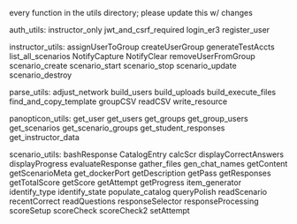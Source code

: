 
every function in the utils directory; please update this w/ changes

auth_utils:
    instructor_only
    jwt_and_csrf_required
    login_er3
    register_user

instructor_utils:
    assignUserToGroup
    createUserGroup
    generateTestAccts
    list_all_scenarios
    NotifyCapture
    NotifyClear
    removeUserFromGroup
    scenario_create
    scenario_start
    scenario_stop
    scenario_update
    scenario_destroy

parse_utils:
    adjust_network
    build_users
    build_uploads
    build_execute_files
    find_and_copy_template
    groupCSV
    readCSV
    write_resource

panopticon_utils:
    get_user
    get_users
    get_groups
    get_group_users
    get_scenarios
    get_scenario_groups
    get_student_responses 
    get_instructor_data

scenario_utils:
    bashResponse
    CatalogEntry
    calcScr
    displayCorrectAnswers
    displayProgress
    evaluateResponse
    gather_files
    gen_chat_names
    getContent
    getScenarioMeta
    get_dockerPort
    getDescription
    getPass
    getResponses
    getTotalScore
    getScore
    getAttempt
    getProgress
    item_generator
    identify_type
    identify_state
    populate_catalog
    queryPolish
    readScenario
    recentCorrect
    readQuestions
    responseSelector
    responseProcessing
    scoreSetup
    scoreCheck
    scoreCheck2
    setAttempt
